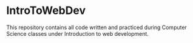 # IntroToWebDev
This repository contains all code written and practiced during Computer Science classes under Introduction to web development.
